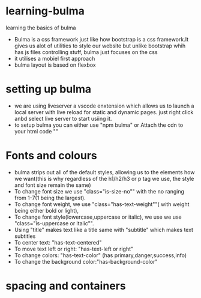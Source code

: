 # learning-bulma
learning the basics of bulma
- Bulma is a css framework just like how bootstrap is a css framework.It gives us alot of utilities to style our website but unlike bootstrap whih has js files controlling stuff, bulma just focuses on the css
- it utilises a mobiel first approach
- bulma layout is based on flexbox 

# setting up bulma
- we are using liveserver a vscode enxtension which allows us to launch a local server with live reload for static and dynamic pages.
just right click anbd select live server to start usiing it.
- to setup bulma you can either use "npm bulma" or Attach the cdn to your html code "<link rel="stylesheet" href="https://cdn.jsdelivr.net/npm/bulma@0.9.1/css/bulma.min.css">"


# Fonts and colours 
- bulma strips out all of the default styles, allowing us to the elements how we want(this is why regardless of the h1/h2/h3 or p  tag we use, the style and font size remain the same)
- To change font size we use "class="is-size-no"" with the no ranging from 1-7(1 being the largest).
- To change font weight, we use "class="has-text-weight""( with weight being either bold or light),
- To change font style(lowercase,uppercase or italic), we use we use  "class="is-uppercase or italic"".
- Using "title" makes text like a title same with "subtitle" which makes text subtitles
- To center text: "has-text-centered"
- To move text left or right: "has-text-left or right"
- To change colors: "has-text-color" (has primary,danger,success,info)
- To change the background color:"has-background-color"



# spacing and containers